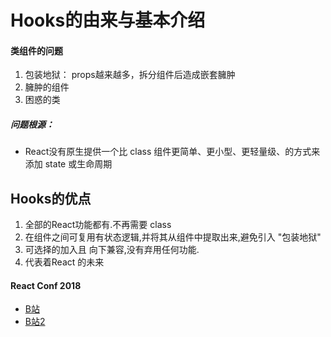 # Hooks的由来与基本介绍
#### 类组件的问题
1.  包装地狱： props越来越多，拆分组件后造成嵌套臃肿
2.  臃肿的组件
3.  困惑的类

##### 问题根源： 
- React没有原生提供一个比 class 组件更简单、更小型、更轻量级、的方式来添加 state 或生命周期

## Hooks的优点
1.  全部的React功能都有.不再需要 class
2.  在组件之间可复用有状态逻辑,并将其从组件中提取出来,避免引入 "包装地狱"
3.  可选择的加入且 向下兼容,没有弃用任何功能.
4.  代表着React 的未来


#### React Conf 2018
 - [B站](https://www.bilibili.com/video/av37035438)
 - [B站2](https://www.bilibili.com/read/cv10373367)



